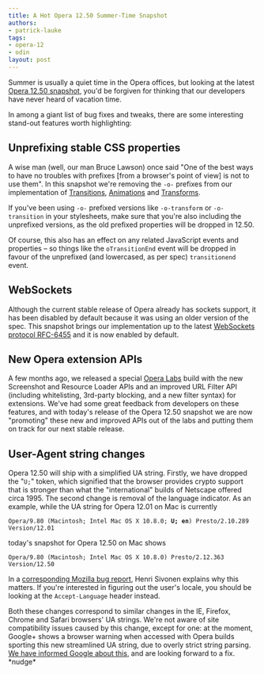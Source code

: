 ```yaml
---
title: A Hot Opera 12.50 Summer-Time Snapshot
authors:
- patrick-lauke
tags:
- opera-12
- odin
layout: post
---
```

<p>Summer is usually a quiet time in the Opera offices, but looking at the latest <a href="http://my.opera.com/desktopteam/blog/2012/08/03/summer-core-update">Opera 12.50 snapshot</a>, you&#39;d be forgiven for thinking that our developers have never heard of vacation time.</p>

<p>In among a giant list of bug fixes and tweaks, there are some interesting stand-out features worth highlighting:</p>

<h2>Unprefixing stable CSS properties</h2>
<p>A wise man (well, our man Bruce Lawson) once said &quot;One of the best ways to have no troubles with prefixes [from a browser&#39;s point of view] is not to use them&quot;. In this snapshot we&#39;re removing the <code>-o-</code> prefixes from our implementation of <a href="http://www.w3.org/TR/css3-transitions/">Transitions</a>, <a href="http://www.w3.org/TR/css3-animations/">Animations</a> and <a href="http://www.w3.org/TR/css3-transforms/">Transforms</a>.</p>

<p>If you&#39;ve been using <code>-o-</code> prefixed versions like <code>-o-transform</code> or <code>-o-transition</code> in your stylesheets, make sure that you&#39;re also including the unprefixed versions, as the old prefixed properties will be dropped in 12.50.</p>

<p>Of course, this also has an effect on any related JavaScript events and properties – so things like the <code>oTransitionEnd</code> event will be dropped in favour of the unprefixed (and lowercased, as per spec) <code>transitionend</code> event.</p>

<h2>WebSockets</h2>

<p>Although the current stable release of Opera already has sockets support, it has been disabled by default because it was using an older version of the spec. This snapshot brings our implementation up to the latest <a href="http://tools.ietf.org/html/rfc6455">WebSockets protocol RFC-6455</a> and it is now enabled by default.</p>

<h2>New Opera extension APIs</h2>
<p>A few months ago, we released a special <a href="http://dev.opera.com/articles/view/new-extension-apis-screenshot-resource-loader-url-filter/">Opera Labs</a> build with the new Screenshot and Resource Loader APIs and an improved URL Filter API (including whitelisting, 3rd-party blocking, and a new filter syntax) for extensions. We&#39;ve had some great feedback from developers on these features, and with today&#39;s release of the Opera 12.50 snapshot we are now &quot;promoting&quot; these new and improved APIs out of the labs and putting them on track for our next stable release.</p>

<h2>User-Agent string changes</h2>
<p>Opera 12.50 will ship with a simplified UA string. Firstly, we have dropped the &quot;<code>U;</code>&quot; token, which signified that the browser provides crypto support that is stronger than what the &quot;international&quot; builds of Netscape offered circa 1995. The second change is removal of the language indicator. As an example, while the UA string for Opera 12.01 on Mac is currently</p>

<pre><code>Opera/9.80 (Macintosh; Intel Mac OS X 10.8.0; <strong>U; en</strong>) Presto/2.10.289 Version/12.01</code></pre>

<p>today&#39;s snapshot for Opera 12.50 on Mac shows</p>

<pre><code>Opera/9.80 (Macintosh; Intel Mac OS X 10.8.0) Presto/2.12.363 Version/12.50</code></pre>

<p>In a <a href="https://bugzilla.mozilla.org/show_bug.cgi?id=572656#c0">corresponding Mozilla bug report</a>, Henri Sivonen explains why this matters. If you&#39;re interested in figuring out the user&#39;s locale, you should be looking at the <code>Accept-Language</code> header instead.</p>
<p>Both these changes correspond to similar changes in the IE, Firefox, Chrome and Safari browsers&#39; UA strings. We&#39;re not aware of site compatibility issues caused by this change, except for one: at the moment, Google+ shows a browser warning when accessed with Opera builds sporting this new streamlined UA string, due to overly strict string parsing. <a href="http://productforums.google.com/d/topic/google-plus-discuss/w617dQsAaUc/discussion">We have informed Google about this</a>, and are looking forward to a fix. *nudge*</p>
